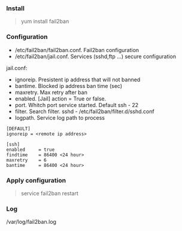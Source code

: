 ### Install
> yum install fail2ban
 
### Configuration
- /etc/fail2ban/fail2ban.conf. Fail2ban configuration
- /etc/fail2ban/jail.conf. Services (sshd,ftp ...) secure configuration 

jail.conf:
- ignoreip. Presistent ip address that will not banned
- bantime. Blocked ip address ban time (sec)
- maxretry. Max retry after ban
- enabled. [Jail] action = True or false. 
- port. Whitch port service started. Default ssh - 22
- filter. Search filter. sshd - /etc/fail2ban/filter.d/sshd.conf
- logpath. Service log path to process

```
[DEFAULT]
ignoreip = <remote ip address>

[ssh]
enabled     = true
findtime    = 86400 <24 hour>
maxretry    = 6
bantime     = 86400 <24 hour>
```

### Apply configuration
> service fail2ban restart
 
### Log
/var/log/fail2ban.log
